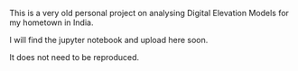 This is a very old personal project on analysing Digital Elevation Models for my hometown in India.

I will find the jupyter notebook and upload here soon.

It does not need to be reproduced.
